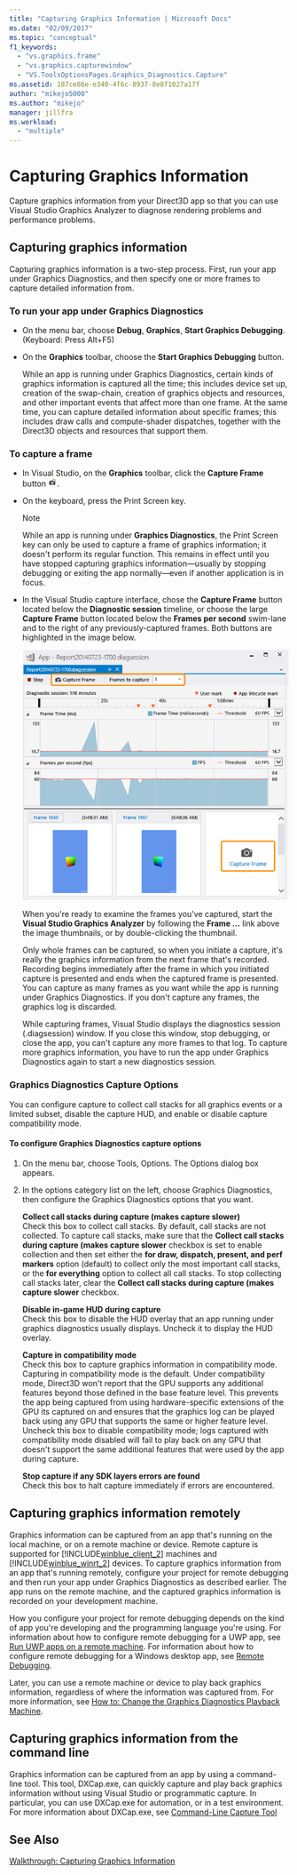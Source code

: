 ```yaml
---
title: "Capturing Graphics Information | Microsoft Docs"
ms.date: "02/09/2017"
ms.topic: "conceptual"
f1_keywords: 
  - "vs.graphics.frame"
  - "vs.graphics.capturewindow"
  - "VS.ToolsOptionsPages.Graphics_Diagnostics.Capture"
ms.assetid: 187ce86e-e340-4f6c-8937-8e8f1027a17f
author: "mikejo5000"
ms.author: "mikejo"
manager: jillfra
ms.workload: 
  - "multiple"
---
```

# Capturing Graphics Information
Capture graphics information from your Direct3D app so that you can use Visual Studio Graphics Analyzer to diagnose rendering problems and performance problems.  
  
## Capturing graphics information  
 Capturing graphics information is a two-step process. First, run your app under Graphics Diagnostics, and then specify one or more frames to capture detailed information from.  
  
### To run your app under Graphics Diagnostics  
  
- On the menu bar, choose **Debug**, **Graphics**, **Start Graphics Debugging**. (Keyboard: Press Alt+F5)  
  
- On the **Graphics** toolbar, choose the **Start Graphics Debugging** button.  
  
  While an app is running under Graphics Diagnostics, certain kinds of graphics information is captured all the time; this includes device set up, creation of the swap-chain, creation of graphics objects and resources, and other important events that affect more than one frame. At the same time, you can capture detailed information about specific frames; this includes draw calls and compute-shader dispatches, together with the Direct3D objects and resources that support them.  
  
### To capture a frame  
  
- In Visual Studio, on the **Graphics** toolbar, click the **Capture Frame** button ![Graphics capture button icon](media/debuggingdirectxgraphics.png "DebuggingDirectXGraphics").  
  
- On the keyboard, press the Print Screen key.
  
  > [!NOTE]
  >  While an app is running under **Graphics Diagnostics**, the Print Screen key can only be used to capture a frame of graphics information; it doesn't perform its regular function. This remains in effect until you have stopped capturing graphics information—usually by stopping debugging or exiting the app normally—even if another application is in focus.  
  
- In the Visual Studio capture interface, chose the **Capture Frame** button located below the **Diagnostic session** timeline, or choose the large **Capture Frame** button located below the **Frames per second** swim-lane and to the right of any previously-captured frames. Both buttons are highlighted in the image below.  
  
   ![Capture frames using the GPU Usage tool.](media/pix_gpu_usage_tool_capture_frame.png)  
  
   When you're ready to examine the frames you've captured, start the **Visual Studio Graphics Analyzer** by following the **Frame ...** link above the image thumbnails, or by double-clicking the thumbnail.  
  
  Only whole frames can be captured, so when you initiate a capture, it's really the graphics information from the next frame that's recorded. Recording begins immediately after the frame in which you initiated capture is presented and ends when the captured frame is presented. You can capture as many frames as you want while the app is running under Graphics Diagnostics. If you don't capture any frames, the graphics log is discarded.  
  
  While capturing frames, Visual Studio displays the diagnostics session (.diagsession) window. If you close this window, stop debugging, or close the app, you can't capture any more frames to that log. To capture more graphics information, you have to run the app under Graphics Diagnostics again to start a new diagnostics session.  
  
### Graphics Diagnostics Capture Options  
 You can configure capture to collect call stacks for all graphics events or a limited subset, disable the capture HUD, and enable or disable capture compatibility mode.  
  
#### To configure Graphics Diagnostics capture options  
  
1.  On the menu bar, choose Tools, Options. The Options dialog box appears.  
  
2.  In the options category list on the left, choose Graphics Diagnostics, then configure the Graphics Diagnostics options that you want.  
  
     **Collect call stacks during capture (makes capture slower)**  
     Check this box to collect call stacks. By default, call stacks are not collected. To capture call stacks, make sure that the **Collect call stacks during capture (makes capture slower** checkbox is set to enable collection and then set either the **for draw, dispatch, present, and perf markers** option (default) to collect only the most important call stacks, or the **for everything** option to collect all call stacks. To stop collecting call stacks later, clear the **Collect call stacks during capture (makes capture slower** checkbox.  
  
     **Disable in-game HUD during capture**  
     Check this box to disable the HUD overlay that an app running under graphics diagnostics usually displays. Uncheck it to display the HUD overlay.  
  
     **Capture in compatibility mode**  
     Check this box to capture graphics information in compatibility mode. Capturing in compatibility mode is the default. Under compatibility mode, Direct3D won't report that the GPU supports any additional features beyond those defined in the base feature level. This prevents the app being captured from using hardware-specific extensions of the GPU its captured on and ensures that the graphics log can be played back using any GPU that supports the same or higher feature level. Uncheck this box to disable compatibility mode; logs captured with compatibility mode disabled will fail to play back on any GPU that doesn't support the same additional features that were used by the app during capture.  
  
     **Stop capture if any SDK layers errors are found**  
     Check this box to halt capture immediately if errors are encountered.  
  
## Capturing graphics information remotely  
 Graphics information can be captured from an app that's running on the local machine, or on a remote machine or device. Remote capture is supported for [!INCLUDE[winblue_client_2](../includes/winblue_client_2_md.md)] machines and [!INCLUDE[winblue_winrt_2](../includes/winblue_winrt_2_md.md)] devices. To capture graphics information from an app that's running remotely, configure your project for remote debugging and then run your app under Graphics Diagnostics as described earlier. The app runs on the remote machine, and the captured graphics information is recorded on your development machine.  
  
 How you configure your project for remote debugging depends on the kind of app you're developing and the programming language you're using. For information about how to configure remote debugging for a UWP app, see [Run UWP apps on a remote machine](../run-windows-store-apps-on-a-remote-machine.md). For information about how to configure remote debugging for a Windows desktop app, see [Remote Debugging](../remote-debugging.md).  
  
 Later, you can use a remote machine or device to play back graphics information, regardless of where the information was captured from. For more information, see [How to: Change the Graphics Diagnostics Playback Machine](how-to-change-the-graphics-diagnostics-playback-machine.md).  
  
## Capturing graphics information from the command line  
 Graphics information can be captured from an app by using a command-line tool. This tool, DXCap.exe, can quickly capture and play back graphics information without using Visual Studio or programmatic capture. In particular, you can use DXCap.exe for automation, or in a test environment. For more information about DXCap.exe, see [Command-Line Capture Tool](command-line-capture-tool.md)  
  
## See Also  
 [Walkthrough: Capturing Graphics Information](walkthrough-capturing-graphics-information.md)